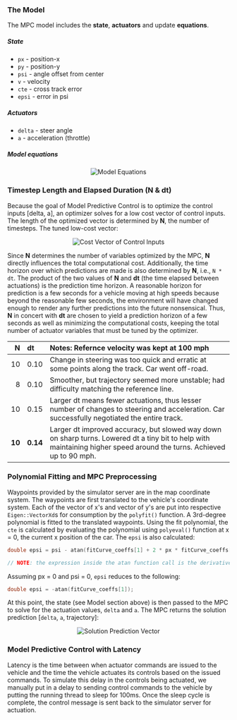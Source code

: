 ### The Model

The MPC model includes the **state**, **actuators** and update **equations**.

##### State
* `px`   - position-x
* `py`   - position-y
* `psi`  - angle offset from center
* `v`    - velocity
* `cte`  - cross track error
* `epsi` - error in psi 

##### Actuators
* `delta` - steer angle
* `a`     - acceleration (throttle)

##### Model equations
<!---
=============================================================
Latex editor and graphics renderer
https://www.codecogs.com/latex/eqneditor.php

$\begin{aligned}
x_{t+1} &= x_t + v_t * cos(psi_t) * dt \\
y_{t+1} &= y_t + v_t * sin(psi_t) * dt \\
psi_{t+1} &= psi_t + v_t / Lf * delta_t * dt \\
v_{t+1} &= v_t + a_t * dt \\
cte_{t+1} &= (f(x_t) - y_t) + v_t * sin(epsi_t) * dt \\
epsi_{t+1} &= (psi_t - psi\_des_t) + v_t * delta_t / Lf * dt
\end{aligned}$

=============================================================
HTML simple render with subscripts
x<sub>t+1</sub> = x<sub>t</sub> + v<sub>t</sub> * cos(psi<sub>t</sub>)
y<sub>t+1</sub> = y<sub>t</sub> + v<sub>t</sub> * sin(psi<sub>t</sub>)
psi<sub>t+1</sub> = psi<sub>t</sub> + v<sub>t</sub> / Lf * delta<sub>t</sub> * dt
v<sub>t+1</sub> = v<sub>t</sub> + a<sub>t</sub> * dt
cte<sub>t+1</sub> = (f(x<sub>t</sub>) - y<sub>t</sub>) + v<sub>t</sub> * sin(epsi<sub>t</sub>) * dt
epsi<sub>t+1</sub> = (psi<sub>t</sub> - psi_des<sub>t</sub>) + v<sub>t</sub> * delta<sub>t</sub> / Lf * dt
--->

<center>
<img src="https://latex.codecogs.com/png.latex?\inline&space;\dpi{120}&space;\large&space;\begin{aligned}&space;x_{t&plus;1}&space;&=&space;x_t&space;&plus;&space;v_t&space;*&space;cos(psi_t)&space;*&space;dt&space;\\&space;y_{t&plus;1}&space;&=&space;y_t&space;&plus;&space;v_t&space;*&space;sin(psi_t)&space;*&space;dt&space;\\&space;psi_{t&plus;1}&space;&=&space;psi_t&space;&plus;&space;v_t&space;/&space;Lf&space;*&space;delta_t&space;*&space;dt&space;\\&space;v_{t&plus;1}&space;&=&space;v_t&space;&plus;&space;a_t&space;*&space;dt&space;\\&space;cte_{t&plus;1}&space;&=&space;(f(x_t)&space;-&space;y_t)&space;&plus;&space;v_t&space;*&space;sin(epsi_t)&space;*&space;dt&space;\\&space;epsi_{t&plus;1}&space;&=&space;(psi_t&space;-&space;psi\_des_t)&space;&plus;&space;v_t&space;*&space;delta_t&space;/&space;Lf&space;*&space;dt&space;\end{aligned}" title="Model Equations" />
</center>

### Timestep Length and Elapsed Duration (N & dt)

Because the goal of Model Predictive Control is to optimize the control inputs [delta, a], an optimizer solves for a low cost vector of control inputs. The length of the optimized vector is determined by **N**, the number of timesteps. The tuned low-cost vector:

<!---
$$[delta_1, a_1, delta_2, a_2,\dots, delta_{N-1}, a_{N-1}]$$

[ delta<sub>1</sub>, a<sub>1</sub>, delta<sub>2</sub>, a<sub>2</sub>,..., delta<sub>N-1</sub>, a<sub>N-1</sub> ]
--->
<center>
<img src="https://latex.codecogs.com/png.latex?\inline&space;\dpi{120}&space;\large&space;$$[delta_1,&space;a_1,&space;delta_2,&space;a_2,\dots,&space;delta_{N-1},&space;a_{N-1}]$$" title="Cost Vector of Control Inputs" />
</center>

Since **N** determines the number of variables optimized by the MPC, **N** directly influences the total computational cost. Additionally, the time horizon over which predictions are made is also determined by **N**, i.e., `N * dt`. The product of the two values of **N** and **dt** (the time elapsed between actuations) is the prediction time horizon. A reasonable horizon for prediction is a few seconds for a vehicle moving at high speeds because beyond the reasonable few seconds, the environment will have changed enough to render any further predictions into the future nonsensical. Thus, **N** in concert with **dt** are chosen to yield a prediction horizon of a few seconds as well as minimizing the computational costs, keeping the total number of actuator variables that must be tuned by the optimizer.

| N     | dt       | Notes: Refernce velocity was kept at 100 mph|
|------:|:---------|:--------------------------------------------|
| 10    |0.10      | Change in steering was too quick and erratic at some points along the track. Car went off-road. |
| 8     |0.10      | Smoother, but trajectory seemed more unstable; had difficulty matching the reference line. |
| 10    |0.15      | Larger dt means fewer actuations, thus lesser number of changes to steering and acceleration. Car successfully negotiated the entire track. |
| **10**| **0.14** | Larger dt improved accuracy, but slowed way down on sharp turns. Lowered dt a tiny bit to help with maintaining higher speed around the turns. Achieved up to 90 mph. |

### Polynomial Fitting and MPC Preprocessing

Waypoints provided by the simulator server are in the map coordinate system. The waypoints are first translated to the vehicle's coordinate system. Each of the vector of x's and vector of y's are put into respective `Eigen::VectorXd`s for consumption by the `polyfit()` function. A 3rd-degree polynomial is fitted to the translated waypoints. Using the fit polynomial, the `cte` is calculated by evaluating the polynomial using `polyeval()` function at x = 0, the current x position of the car. The `epsi` is also calculated:

```c++
double epsi = psi - atan(fitCurve_coeffs[1] + 2 * px * fitCurve_coeffs[2] + 3 * fitCurve_coeffs[3] * pow(px, 2));

// NOTE: the expression inside the atan function call is the derivative of the fit polynomial function
```
Assuming px = 0 and psi = 0, `epsi` reduces to the following:

```c++
double epsi = -atan(fitCurve_coeffs[1]);
```

At this point, the state (see Model section above) is then passed to the MPC to solve for the actuation values, `delta` and `a`. The MPC returns the solution prediction [`delta`, `a`, trajectory]:

<!---
$$[delta, a, trajx_1, trajy_1, trajx_2, trajy_2, \dots, trajx_N, trajy_N]$$
--->

<center>
<img src="https://latex.codecogs.com/gif.latex?[delta,&space;a,&space;trajx_1,&space;trajy_1,&space;trajx_2,&space;trajy_2,&space;\dots,&space;trajx_N,&space;trajy_N]" title="Solution Prediction Vector" />
</center>

### Model Predictive Control with Latency

Latency is the time between when actuator commands are issued to the vehicle and the time the vehicle actuates its controls based on the issued commands. To simulate this delay in the controls being actuated, we manually put in a delay to sending control commands to the vehicle by putting the running thread to sleep for 100ms. Once the sleep cycle is complete, the control message is sent back to the simulator server for actuation.